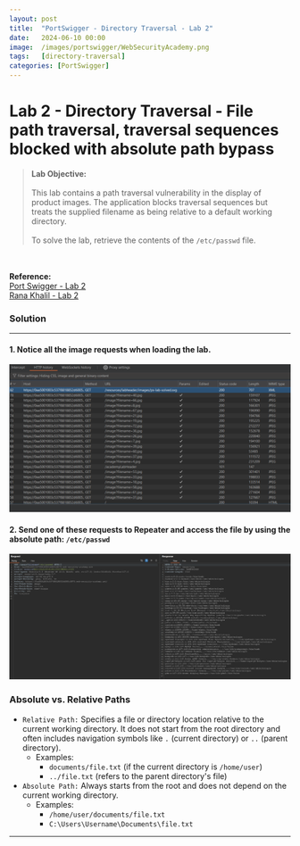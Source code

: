 ```yaml
---
layout: post
title:  "PortSwigger - Directory Traversal - Lab 2"
date:   2024-06-10 00:00
image:  /images/portswigger/WebSecurityAcademy.png
tags:   [directory-traversal]
categories: [PortSwigger]
---
```


# Lab 2 - Directory Traversal - File path traversal, traversal sequences blocked with absolute path bypass
><b>Lab Objective:</b>
<br/><br/>
This lab contains a path traversal vulnerability in the display of product images.
The application blocks traversal sequences but treats the supplied filename as being relative to a default working directory.<br/><br/>
To solve the lab, retrieve the contents of the `/etc/passwd` file.
<br/>
<br/>
<b>Reference:</b>
<br/>
<a href="https://portswigger.net/web-security/file-path-traversal/lab-absolute-path-bypass">Port Swigger - Lab 2</a>
<br/>
<a href="https://academy.ranakhalil.com/courses/1491236/lectures/44691836">Rana Khalil - Lab 2</a>
<br/>

### Solution
<hr/>

#### 1. Notice all the image requests when loading the lab. 

![Directory Traversal - Lab 2 - Image Response from server](/images/portswigger/DirectoryTraversal/lab2/directory-traversal-lab2-image-requests.png)


#### 2. Send one of these requests to Repeater and access the file by using the absolute path: `/etc/passwd`

![Directory Traversal - Lab 2 - Payload](/images/portswigger/DirectoryTraversal/lab2/directory-traversal-lab2-payload.png)

### Absolute vs. Relative Paths
- `Relative Path:` Specifies a file or directory location relative to the current working directory. It does not start from the root directory and often includes navigation symbols like `.` (current directory) or `..` (parent directory).
  - Examples:
    - `documents/file.txt` (if the current directory is `/home/user`)
    - `../file.txt` (refers to the parent directory's file)
- `Absolute Path:` Always starts from the root and does not depend on the current working directory.
  - Examples:
    - `/home/user/documents/file.txt`
    - `C:\Users\Username\Documents\file.txt`

<hr/>